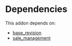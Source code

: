 # Dependencies

This addon depends on:

- [base_revision](https://github.com/bringout/oca-technical)
- [sale_management](https://github.com/bringout/oca-ocb-sale/tree/c17ba68cff0610f4dfb2f6dd7d61af76671084cf/odoo-bringout-oca-ocb-sale_management)

